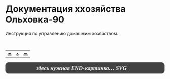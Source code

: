 <div class="navi"><nav id="navi"><!-- js --></nav></div>

# Документация ххозяйства Ольховка-90

Инструкция по управлению домашним хозяйством.

<br>

||||
|:---|:---:|---:|
[🔙](readme.md)|[ 🔝 ](#)|[🔜](contacts.md)

<span id="az2-img-2" class="img" onclick="imgResize()">![img](assets/svg/000-end.svg)</span>


<script src="assets/js/navi.js"></script>